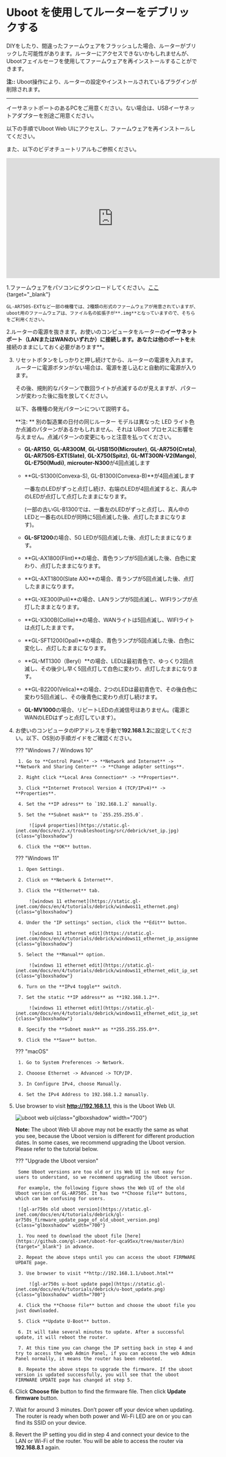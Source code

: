 # Uboot を使用してルーターをデブリックする

DIYをしたり、間違ったファームウェアをフラッシュした場合、ルーターがブリックした可能性があります。ルーターにアクセスできないかもしれませんが、Ubootフェイルセーフを使用してファームウェアを再インストールすることができます。

**注::** Uboot操作により、ルーターの設定やインストールされているプラグインが削除されます。

---

イーサネットポートのあるPCをご用意ください。ない場合は、USBイーサネットアダプターを別途ご用意ください。

以下の手順でUboot Web UIにアクセスし、ファームウェアを再インストールしてください。

また、以下のビデオチュートリアルもご参照ください。

<iframe width="560" height="315" src="https://www.youtube.com/embed/EAaaw8nyrnE" title="YouTube video player" frameborder="0" allow="accelerometer; autoplay; clipboard-write; encrypted-media; gyroscope; picture-in-picture" allowfullscreen></iframe>

1.ファームウェアをパソコンにダウンロードしてください。[ここ](https://dl.gl-inet.com/){target="_blank"}  

    GL-AR750S-EXTなど一部の機種では、2種類の形式のファームウェアが用意されていますが、uboot用のファームウェアは、ファイル名の拡張子が**.img**となっていますので、そちらをご利用ください。

2.ルーターの電源を抜きます。お使いのコンピュータをルーターの**イーサネットポート（LANまたはWANのいずれか）**に接続します。あなたは**他のポートを**未接続のままにしておく必要があります**。

3. リセットボタンをしっかりと押し続けてから、ルーターの電源を入れます。ルーターに電源ボタンがない場合は、電源を差し込むと自動的に電源が入ります。

    その後、規則的なパターンで数回ライトが点滅するのが見えますが、パターンが変わった後に指を放してください。

    以下、各機種の発光パターンについて説明する。

    **注: ** 別の製造業の日付の同じルーター モデルは異なった LED ライト色か点滅のパターンがあるかもしれません、それは UBoot プロセスに影響を与えません。点滅パターンの変更にもっと注意を払ってください。


    -  **GL-AR150**, **GL-AR300M**, **GL-USB150(Microuter)**, **GL-AR750(Creta)**, **GL-AR750S-EXT(Slate)**, **GL-X750(Spitz)**, **GL-MT300N-V2(Mango)**, **GL-E750(Mudi)**, **microuter-N300**が4回点滅します

    -  **GL-S1300(Convexa-S), GL-B1300(Convexa-B)**が4回点滅します
        
        一番左のLEDがずっと点灯し続け、右端のLEDが4回点滅すると、真ん中のLEDが点灯して点灯したままになります。
        
        (一部の古いGL-B1300では、一番左のLEDがずっと点灯し、真ん中のLEDと一番右のLEDが同時に5回点滅した後、点灯したままになります)。

    - **GL-SF1200**の場合、5G LEDが5回点滅した後、点灯したままになります。

    - **GL-AX1800(Flint)**の場合、青色ランプが5回点滅した後、白色に変わり、点灯したままになります。

    - **GL-AXT1800(Slate AX)**の場合、青ランプが5回点滅した後、点灯したままになります。

    - **GL-XE300(Puli)**の場合、LANランプが5回点滅し、WIFIランプが点灯したままとなります。

    - **GL-X300B(Collie)**の場合、WANライトは5回点滅し、WIFIライトは点灯したままです。

    - **GL-SFT1200(Opal)**の場合、青色ランプが5回点滅した後、白色に変化し、点灯したままになります。

    - **GL-MT1300（Beryl）**の場合、LEDは最初青色で、ゆっくり2回点滅し、その後少し早く5回点灯して白色に変わり、点灯したままになります。

    - **GL-B2200(Velica)**の場合、2つのLEDは最初青色で、その後白色に変わり5回点滅し、その後青色に変わり点灯し続けます。

    - **GL-MV1000**の場合、リピートLEDの点滅信号はありません。(電源とWANのLEDはずっと点灯しています）。

4. お使いのコンピュータのIPアドレスを手動で**192.168.1.2**に設定してください。以下、OS別の手順ガイドをご確認ください。

    ??? "Windows 7 / Windows 10"

        1. Go to **Control Panel** -> **Network and Internet** -> **Network and Sharing Center** -> **Change adapter settings**.

        2. Right click **Local Area Connection** -> **Properties**.

        3. Click **Internet Protocol Version 4 (TCP/IPv4)** -> **Properties**.

        4. Set the **IP adress** to `192.168.1.2` manually.

        5. Set the **Subnet mask** to `255.255.255.0`.

            ![ipv4 properties](https://static.gl-inet.com/docs/en/2.x/troubleshooting/src/debrick/set_ip.jpg){class="glboxshadow"}

        6. Click the **OK** button.

    ??? "Windows 11"

        1. Open Settings.

        2. Click on **Network & Internet**.

        3. Click the **Ethernet** tab.

            ![windows 11 ethernet](https://static.gl-inet.com/docs/en/4/tutorials/debrick/windwos11_ethernet.png){class="glboxshadow"}

        4. Under the "IP settings" section, click the **Edit** button.

            ![windows 11 ethernet edit](https://static.gl-inet.com/docs/en/4/tutorials/debrick/windows11_ethernet_ip_assignment_edit.png){class="glboxshadow"}

        5. Select the **Manual** option.

            ![windows 11 ethernet edit](https://static.gl-inet.com/docs/en/4/tutorials/debrick/windows11_ethernet_edit_ip_settings.png){class="glboxshadow"}

        6. Turn on the **IPv4 toggle** switch.

        7. Set the static **IP address** as **192.168.1.2**.

            ![windows 11 ethernet edit](https://static.gl-inet.com/docs/en/4/tutorials/debrick/windows11_ethernet_edit_ip_settings_2.png){class="glboxshadow"}

        8. Specify the **Subnet mask** as **255.255.255.0**.

        9. Click the **Save** button.

    ??? "macOS"

        1. Go to System Preferences -> Network.

        2. Chooose Ethernet -> Advanced -> TCP/IP.

        3. In Configure IPv4, choose Manually.

        4. Set the IPv4 Address to 192.168.1.2 manually.

5. Use browser to visit **http://192.168.1.1**, this is the Uboot Web UI.

    ![uboot web ui](https://static.gl-inet.com/docs/en/4/tutorials/debrick/uboot_ui.png){class="glboxshadow" width="700"}

    **Note:** The uboot Web UI above may not be exactly the same as what you see, because the Uboot version is different for different production dates. In some cases, we recommend upgrading the Uboot version. Please refer to the tutorial below.

    ??? "Upgrade the Uboot version"

        Some Uboot versions are too old or its Web UI is not easy for users to understand, so we recommend upgrading the Uboot version.

        For example, the following figure shows the Web UI of the old Uboot version of GL-AR750S. It has two **Choose file** buttons, which can be confusing for users.

        ![gl-ar750s old uboot version](https://static.gl-inet.com/docs/en/4/tutorials/debrick/gl-ar750s_firmware_update_page_of_old_uboot_version.png){class="glboxshadow" width="700"}

        1. You need to download the uboot file [here](https://github.com/gl-inet/uboot-for-qca95xx/tree/master/bin){target="_blank"} in advance.

        2. Repeat the above steps until you can access the uboot FIRMWARE UPDATE page.

        3. Use browser to visit **http://192.168.1.1/uboot.html**

            ![gl-ar750s u-boot update page](https://static.gl-inet.com/docs/en/4/tutorials/debrick/u-boot_update.png){class="glboxshadow" width="700"}

        4. Click the **Choose file** button and choose the uboot file you just downloaded.

        5. Click **Update U-Boot** button.

        6. It will take several minutes to update. After a successful update, it will reboot the router.

        7. At this time you can change the IP setting back in step 4 and try to access the web Admin Panel, if you can access the web Admin Panel normally, it means the router has been rebooted.

        8. Repeate the above steps to upgrade the firmware. If the uboot version is updated successfully, you will see that the uboot FIRMWARE UPDATE page has changed at step 5. 

6. Click **Choose file** button to find the firmware file. Then click **Update firmware** button.

7. Wait for around 3 minutes. Don’t power off your device when updating. The router is ready when both power and  Wi-Fi LED are on or you can find its SSID on your device.

8. Revert the IP setting you did in step 4 and connect your device to the LAN or Wi-Fi of the router. You will be able to access the router via **192.168.8.1** again.
